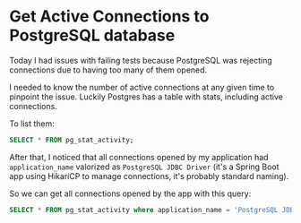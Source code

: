 # Get Active Connections to PostgreSQL database

Today I had issues with failing tests because PostgreSQL was rejecting connections due to having too many of them opened.

I needed to know the number of active connections at any given time to pinpoint the issue. Luckily Postgres has a table with stats, including active connections.

To list them:
```sql
SELECT * FROM pg_stat_activity;
```

After that, I noticed that all connections opened by my application had `application_name` valorized as `PostgreSQL JDBC Driver` (it's a Spring Boot app using HikariCP to manage connections, it's probably standard naming). 

So we can get all connections opened by the app with this query:
```sql
SELECT * FROM pg_stat_activity where application_name = 'PostgreSQL JDBC Driver';
```
